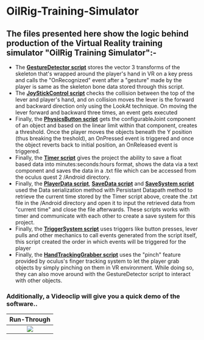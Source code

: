 # OilRig-Training-Simulator
## The files presented here show the logic behind production of the Virtual Reality training simulator "OilRig Training Simulator":-

* The [**GestureDetector script**](Assets/Scripts/GestureDetector.cs) stores the vector 3 transforms of the skeleton that's wrapped around the player's hand in VR on a key press and calls the "OnRecognized" event after a "gesture" made by the player is same as the skeleton bone data stored through this script.
* The [**JoyStickControl script**](Assets/Scripts/JoystickControl.cs) checks the collision between the top of the lever and player's hand, and on collision moves the lever is the forward and backward direction only using the LookAt technique. On moving the lever forward and backward three times, an event gets executed 
* Finally, the [**PhysicsButton script**](Assets/Scripts/PhysicsButton.cs) gets the configurableJoint component of an object and based on the linear limit within that component, creates a threshold. Once the player moves the objects beneath the Y position (thus breaking the treshold), an OnPressed event is triggered and once the object reverts back to initial position, an OnReleased event is triggered. 
* Finally, the [**Timer script**](Assets/Scripts/Timer.cs) gives the project the ability to save a float based data into minutes:seconds:hours format, shows the data via a text component and saves the data in a .txt file which can be accessed from the oculus quest 2 /Android directory.
* Finally, the [**PlayerData script**](Assets/Scripts/PlayerData.cs), [**SaveData script**](Assets/Scripts/SaveData.cs) and [**SaveSystem script**](Assets/Scripts/SaveSystem.cs) used the Data serialization method with Persistant Datapath method to retrieve the current time stored by the Timer script above, create the .txt file in the /Android directory and open it to input the retrieved data from "current time" and close the file afterwards. These scripts works with timer and communicate with each other to create a save system for this project.
* Finally, the [**TriggerSystem script**](Assets/Scripts/TriggerSystem.cs) uses triggers like button presses, lever pulls and other mechanics to call events generated from the script itself, this script created the order in which events will be triggered for the player 
* Finally, the [**HandTrackingGrabber script**](Assets/Scripts/HandTrackinGrabber.cs) uses the "pinch" feature provided by oculus's finger tracking system to let the player grab objects by simply pinching on them in VR environment. While doing so, they can also move around with the GestureDetector script to interact with other objects.

### Additionally, a Videoclip will give you a quick demo of the software..
Run-Through             |
:-------------------------:|
[![](http://img.youtube.com/vi/_fxo8h80w28/0.jpg)](http://www.youtube.com/watch?v=_fxo8h80w28 "Stardome - A 3D Dome Painting Experience!!") |
